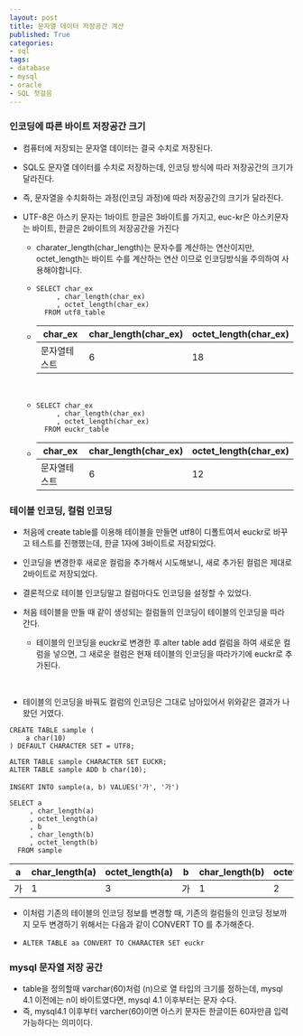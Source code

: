 ```yaml
---
layout: post
title: 문자열 데이터 저장공간 계산
published: True
categories: 
- sql
tags:
- database
- mysql
- oracle
- SQL 첫걸음
---
```




### 인코딩에 따른 바이트 저장공간 크기
* 컴퓨터에 저장되는 문자열 데이터는 결국 수치로 저장된다.
* SQL도 문자열 데이터를 수치로 저장하는데, 인코딩 방식에 따라 저장공간의 크기가 달라진다.
* 즉, 문자열을 수치화하는 과정(인코딩 과정)에 따라 저장공간의 크기가 달라진다.



* UTF-8은 아스키 문자는 1바이트 한글은 3바이트를 가지고, euc-kr은 아스키문자는 바이트, 한글은 2바이트의 저장공간을 가진다

  * charater_length(char_length)는 문자수를 계산하는 연산이지만, octet_length는 바이트 수를 계산하는 연산 이므로 인코딩방식을 주의하여 사용해야합니다.

  * ```mysql
    SELECT char_ex
         , char_length(char_ex)
         , octet_length(char_ex)
      FROM utf8_table
    ```

  * | char_ex | char_length(char_ex) | octet_length(char_ex) |
    | ------- | -------------------- | --------------------- |
    | 문자열테스트  | 6                    | 18                    |

  ​

  * ```mysql
    SELECT char_ex
         , char_length(char_ex)
         , octet_length(char_ex)
      FROM euckr_table
    ```

  * | char_ex | char_length(char_ex) | octet_length(char_ex) |
    | ------- | -------------------- | --------------------- |
    | 문자열테스트  | 6                    | 12                    |



### 테이블 인코딩, 컬럼 인코딩
* 처음에 create table를 이용해 테이블을 만들면 utf8이 디폴트여서 euckr로 바꾸고 테스트를 진행했는데, 한글 1자에 3바이트로 저장되었다. 
* 인코딩을 변경한후 새로운 컬럼을 추가해서 시도해보니, 새로 추가된 컬럼은 제대로 2바이트로 저장되었다.


* 결론적으로 테이블 인코딩말고 컬럼마다도 인코딩을 설정할 수 있었다.



* 처음 테이블을 만들 때 같이 생성되는 컬럼들의 인코딩이 테이블의 인코딩을 따라 간다.  

  - 테이블의 인코딩을 euckr로 변경한 후 alter table add 컬럼을 하여 새로운 컬럼을 넣으면, 그 새로운 컬럼은 현재 테이블의 인코딩을 따라가기에 euckr로 추가된다.

  ​

* 테이블의 인코딩을 바꿔도 컬럼의 인코딩은 그대로 남아있어서 위와같은 결과가 나왔던 거였다.

```mysql
CREATE TABLE sample (
	a char(10)
) DEFAULT CHARACTER SET = UTF8;

ALTER TABLE sample CHARACTER SET EUCKR;
ALTER TABLE sample ADD b char(10);

INSERT INTO sample(a, b) VALUES('가', '가')
```

```mysql
SELECT a
     , char_length(a)
     , octet_length(a)
     , b
     , char_length(b)
     , octet_length(b)
  FROM sample
```

| a    | char_length(a) | octet_length(a) | b    | char_length(b) | octet_length(b) |
| ---- | -------------- | --------------- | ---- | -------------- | --------------- |
| 가    | 1              | 3               | 가    | 1              | 2               |



- 이처럼 기존의 테이블의 인코딩 정보를 변경할 때, 기존의 컬럼들의 인코딩 정보까지 모두 변경하기 위해서는 다음과 같이 CONVERT TO 를 추가해준다.

* ```mysql
  ALTER TABLE aa CONVERT TO CHARACTER SET euckr
  ```



### mysql 문자열 저장 공간
* table을 정의할때 varchar(60)처럼 (n)으로 열 타입의 크기를 정하는데, mysql 4.1 이전에는 n이 바이트였다면, mysql 4.1 이후부터는 문자 수다.
* 즉, mysql4.1 이후부터 varcher(60)이면 아스키 문자든 한글이든 60자만큼 입력가능하다는 의미이다.